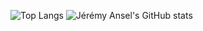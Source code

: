 ![Top Langs](https://github-readme-stats-jeremyansel.vercel.app/api/top-langs/?username=JeremyAnsel&layout=compact)
![Jérémy Ansel's GitHub stats](https://github-readme-stats-jeremyansel.vercel.app/api?username=JeremyAnsel&rank_icon=percentile)

